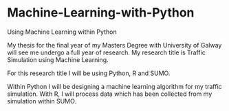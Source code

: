 # Machine-Learning-with-Python
Using Machine Learning within Python

My thesis for the final year of my Masters Degree with University of Galway will see me undergo a full year
of research. My research title is Traffic Simulation using Machine Learning.

For this research title I will be using Python, R and SUMO.

Within Python I will be designing a machine learning algorithm for my traffic simulation. With R, I will
process data which has been collected from my simulation within SUMO.
